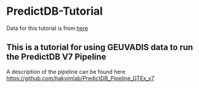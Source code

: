 # PredictDB-Tutorial

Data for this tutorial is from [here](https://uchicago.box.com/s/ewnrqs31ivobz2sn6462cq2eb423dvpr)

## This is a tutorial for using GEUVADIS data to run the PredictDB V7 Pipeline
  A description of the pipeline can be found here https://github.com/hakyimlab/PredictDB_Pipeline_GTEx_v7
